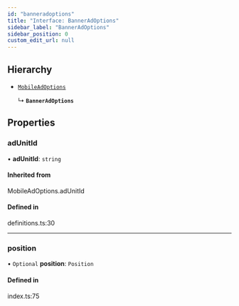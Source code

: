 ```yaml
---
id: "banneradoptions"
title: "Interface: BannerAdOptions"
sidebar_label: "BannerAdOptions"
sidebar_position: 0
custom_edit_url: null
---
```


## Hierarchy

- [`MobileAdOptions`](../index.md#mobileadoptions)

  ↳ **`BannerAdOptions`**

## Properties

### adUnitId

• **adUnitId**: `string`

#### Inherited from

MobileAdOptions.adUnitId

#### Defined in

definitions.ts:30

___

### position

• `Optional` **position**: `Position`

#### Defined in

index.ts:75
